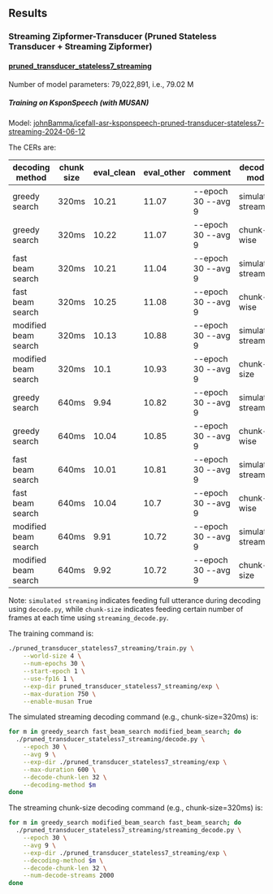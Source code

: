 ## Results

### Streaming Zipformer-Transducer (Pruned Stateless Transducer + Streaming Zipformer)

#### [pruned_transducer_stateless7_streaming](./pruned_transducer_stateless7_streaming)

Number of model parameters: 79,022,891, i.e., 79.02 M

##### Training on KsponSpeech (with MUSAN)

Model: [johnBamma/icefall-asr-ksponspeech-pruned-transducer-stateless7-streaming-2024-06-12](https://huggingface.co/johnBamma/icefall-asr-ksponspeech-pruned-transducer-stateless7-streaming-2024-06-12)

The CERs are:

| decoding method      | chunk size | eval_clean | eval_other | comment             | decoding mode        |
|----------------------|------------|------------|------------|---------------------|----------------------|
| greedy search        | 320ms      | 10.21      | 11.07      | --epoch 30 --avg 9  | simulated streaming  |
| greedy search        | 320ms      | 10.22      | 11.07      | --epoch 30 --avg 9  | chunk-wise           |
| fast beam search     | 320ms      | 10.21      | 11.04      | --epoch 30 --avg 9  | simulated streaming  |
| fast beam search     | 320ms      | 10.25      | 11.08      | --epoch 30 --avg 9  | chunk-wise           |
| modified beam search | 320ms      | 10.13      | 10.88      | --epoch 30 --avg 9  | simulated streaming  |
| modified beam search | 320ms      | 10.1       | 10.93      | --epoch 30 --avg 9  | chunk-size           |
| greedy search        | 640ms      | 9.94       | 10.82      | --epoch 30 --avg 9  | simulated streaming  |
| greedy search        | 640ms      | 10.04      | 10.85      | --epoch 30 --avg 9  | chunk-wise           |
| fast beam search     | 640ms      | 10.01      | 10.81      | --epoch 30 --avg 9  | simulated streaming  |
| fast beam search     | 640ms      | 10.04      | 10.7       | --epoch 30 --avg 9  | chunk-wise           |
| modified beam search | 640ms      | 9.91       | 10.72      | --epoch 30 --avg 9  | simulated streaming  |
| modified beam search | 640ms      | 9.92       | 10.72      | --epoch 30 --avg 9  | chunk-size           |

Note: `simulated streaming` indicates feeding full utterance during decoding using `decode.py`,
while `chunk-size` indicates feeding certain number of frames at each time using `streaming_decode.py`.

The training command is:

```bash
./pruned_transducer_stateless7_streaming/train.py \
    --world-size 4 \
    --num-epochs 30 \
    --start-epoch 1 \
    --use-fp16 1 \
    --exp-dir pruned_transducer_stateless7_streaming/exp \
    --max-duration 750 \
    --enable-musan True
```

The simulated streaming decoding command (e.g., chunk-size=320ms) is:
```bash
for m in greedy_search fast_beam_search modified_beam_search; do
  ./pruned_transducer_stateless7_streaming/decode.py \
    --epoch 30 \
    --avg 9 \
    --exp-dir ./pruned_transducer_stateless7_streaming/exp \
    --max-duration 600 \
    --decode-chunk-len 32 \
    --decoding-method $m
done
```

The streaming chunk-size decoding command (e.g., chunk-size=320ms) is:
```bash
for m in greedy_search modified_beam_search fast_beam_search; do
  ./pruned_transducer_stateless7_streaming/streaming_decode.py \
    --epoch 30 \
    --avg 9 \
    --exp-dir ./pruned_transducer_stateless7_streaming/exp \
    --decoding-method $m \
    --decode-chunk-len 32 \
    --num-decode-streams 2000
done
```